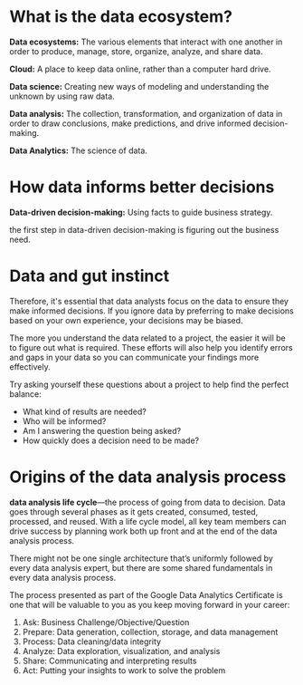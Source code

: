 <h1>What is the data ecosystem?</h1>
<p><b>Data ecosystems:</b> The various elements that interact with one another in order to produce, manage, store, organize, analyze, and share data.</p>

<p><b>Cloud:</b> A place to keep data online, rather than a computer hard drive.</p>

<p><b>Data science:</b> Creating new ways of modeling and understanding the unknown by using raw data.</p>


<p><b>Data analysis:</b> The collection, transformation, and organization of data in order to draw conclusions, make predictions, and drive informed decision-making.</p>

<p><b>Data Analytics:</b> The science of data.</p>

<h1>How data informs better decisions</h1>

<p><b>Data-driven decision-making:</b> Using facts to guide business strategy.</p> <p>the first step in data-driven decision-making is figuring out the business need.</p>


<h1>Data and gut instinct</h1>

<p>Therefore, it's essential that data analysts focus on the data to ensure they make informed decisions. If you ignore data by preferring to make decisions based on your own experience, your decisions may be biased.</p>

<p>The more you understand the data related to a project, the easier it will be to figure out what is required. These efforts will also help you identify errors and gaps in your data so you can communicate your findings more effectively. </p>


<p>Try asking yourself these questions about a project to help find the perfect balance:</p>

<ul>
  <li>What kind of results are needed?</li>
  <li>Who will be informed?</li>
  <li>Am I answering the question being asked?</li>
  <li>How quickly does a decision need to be made?</li>
</ul>


<h1>Origins of the data analysis process</h1>

<p><b>data analysis life cycle</b>—the process of going from data to decision. Data goes through several phases as it gets created, consumed, tested, processed, and reused. With a life cycle model, all key team members can drive success by planning work both up front and at the end of the data analysis process.</p>

<p>There might not be one single architecture that’s uniformly followed by every data analysis expert, but there are some shared fundamentals in every data analysis process.</p>

<p>The process presented as part of the Google Data Analytics Certificate is one that will be valuable to you as you keep moving forward in your career:</p>

<ol>
  <li>Ask: Business Challenge/Objective/Question</li>
  <li>Prepare: Data generation, collection, storage, and data management</li>
  <li>Process: Data cleaning/data integrity</li>
  <li>Analyze: Data exploration, visualization, and analysis</li>
  <li>Share: Communicating and interpreting results </li>
  <li>Act: Putting your insights to work to solve the problem</li>
</ol>
